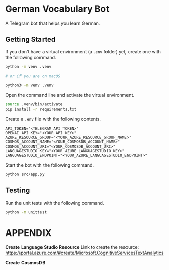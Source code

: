 # German Vocabulary Bot

A Telegram bot that helps you learn German.

## Getting Started

If you don't have a virtual environment (a `.env` folder) yet, create one with the following command.

```bash
python -m venv .venv

# or if you are on macOS

python3 -m venv .venv
```

Open the command line and activate the virtual environment.

```bash
source .venv/bin/activate
pip install -r requirements.txt
```

Create a `.env` file with the following contents.

```
API_TOKEN="<TELEGRAM API TOKEN>"
OPENAI_API_KEY="<YOUR_API_KEY>"
AZURE_RESOURCE_GROUP="<YOUR_AZURE_RESOURCE_GROUP_NAME>"
COSMOS_ACCOUNT_NAME="<YOUR_COSMOSDB_ACCOUNT_NAME>"
COSMOS_ACCOUNT_URI="<YOUR_COSMOSDB_ACCOUNT_URI>"
LANGUAGESTUDIO_KEY="<YOUR_AZURE_LANGUAGESTUDIO_KEY>"
LANGUAGESTUDIO_ENDPOINT="<YOUR_AZURE_LANGUAGESTUDIO_ENDPOINT>"

```

Start the bot with the following command.

```bash
python src/app.py
```

## Testing

Run the unit tests with the following command.

```bash
python -m unittest
```

# APPENDIX

**Create Language Studio Resource**
Link to create the resource: https://portal.azure.com/#create/Microsoft.CognitiveServicesTextAnalytics

**Create CosmosDB**
